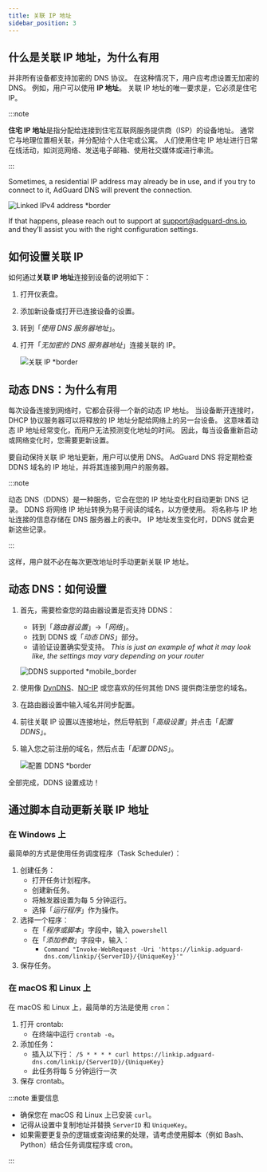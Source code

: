 ```yaml
---
title: 关联 IP 地址
sidebar_position: 3
---
```


## 什么是关联 IP 地址，为什么有用

并非所有设备都支持加密的 DNS 协议。 在这种情况下，用户应考虑设置无加密的 DNS。 例如，用户可以使用 **IP 地址**。 关联 IP 地址的唯一要求是，它必须是住宅 IP。

:::note

**住宅 IP 地址**是指分配给连接到住宅互联网服务提供商（ISP）的设备地址。 通常它与地理位置相关联，并分配给个人住宅或公寓。 人们使用住宅 IP 地址进行日常在线活动，如浏览网络、发送电子邮箱、使用社交媒体或进行串流。

:::

Sometimes, a residential IP address may already be in use, and if you try to connect to it, AdGuard DNS will prevent the connection.

![Linked IPv4 address \*border](https://cdn.adtidy.org/content/kb/dns/private/new_dns/connect/linked.png)

If that happens, please reach out to support at [support@adguard-dns.io](mailto:support@adguard-dns.io), and they’ll assist you with the right configuration settings.

## 如何设置关联 IP

如何通过**关联 IP 地址**连接到设备的说明如下：

1. 打开仪表盘。
2. 添加新设备或打开已连接设备的设置。
3. 转到「_使用 DNS 服务器地址_」。
4. 打开「_无加密的 DNS 服务器地址_」连接关联的 IP。

    ![关联 IP \*border](https://cdn.adtidy.org/content/kb/dns/private/new_dns/connect/linked_step4.png)

## 动态 DNS：为什么有用

每次设备连接到网络时，它都会获得一个新的动态 IP 地址。 当设备断开连接时，DHCP 协议服务器可以将释放的 IP 地址分配给网络上的另一台设备。 这意味着动态 IP 地址经常变化，而用户无法预测变化地址的时间。 因此，每当设备重新启动或网络变化时，您需要更新设置。

要自动保持关联 IP 地址更新，用户可以使用 DNS。 AdGuard DNS 将定期检查 DDNS 域名的 IP 地址，并将其连接到用户的服务器。

:::note

动态 DNS（DDNS）是一种服务，它会在您的 IP 地址变化时自动更新 DNS 记录。 DDNS 将网络 IP 地址转换为易于阅读的域名，以方便使用。 将名称与 IP 地址连接的信息存储在 DNS 服务器上的表中。 IP 地址发生变化时，DDNS 就会更新这些记录。

:::

这样，用户就不必在每次更改地址时手动更新关联 IP 地址。

## 动态 DNS：如何设置

1. 首先，需要检查您的路由器设置是否支持 DDNS：

    - 转到「_路由器设置_」→「_网络_」。
    - 找到 DDNS 或「_动态 DNS_」部分。
    - 请验证设置确实受支持。 _This is just an example of what it may look like, the settings may vary depending on your router_

    ![DDNS supported \*mobile_border](https://cdn.adtidy.org/content/kb/dns/private/new_dns/connect/dynamic_dns.png)

2. 使用像 [DynDNS](https://dyn.com/remote-access/)、[NO-IP](https://www.noip.com/) 或您喜欢的任何其他 DNS 提供商注册您的域名。

3. 在路由器设置中输入域名并同步配置。

4. 前往关联 IP 设置以连接地址，然后导航到「_高级设置_」并点击「_配置 DDNS_」。

5. 输入您之前注册的域名，然后点击「_配置 DDNS_」。

    ![配置 DDNS \*border](https://cdn.adtidy.org/content/kb/dns/private/new_dns/connect/dns_supported.png)

全部完成，DDNS 设置成功！

## 通过脚本自动更新关联 IP 地址

### 在 Windows 上

最简单的方式是使用任务调度程序（Task Scheduler）：

1. 创建任务：
    - 打开任务计划程序。
    - 创建新任务。
    - 将触发器设置为每 5 分钟运行。
    - 选择「_运行程序_」作为操作。
2. 选择一个程序：
    - 在「_程序或脚本_」字段中，输入 `powershell`
    - 在「_添加参数_」字段中，输入：
        - `Command "Invoke-WebRequest -Uri 'https://linkip.adguard-dns.com/linkip/{ServerID}/{UniqueKey}'"`
3. 保存任务。

### 在 macOS 和 Linux 上

在 macOS 和 Linux 上，最简单的方法是使用 `cron`：

1. 打开 crontab:
    - 在终端中运行 `crontab -e`。
2. 添加任务：
    - 插入以下行：
        `/5 * * * * curl https://linkip.adguard-dns.com/linkip/{ServerID}/{UniqueKey}`
    - 此任务将每 5 分钟运行一次
3. 保存 crontab。

:::note 重要信息

- 确保您在 macOS 和 Linux 上已安装 `curl`。
- 记得从设置中复制地址并替换 `ServerID` 和 `UniqueKey`。
- 如果需要更复杂的逻辑或查询结果的处理，请考虑使用脚本（例如 Bash、Python）结合任务调度程序或 cron。

:::
